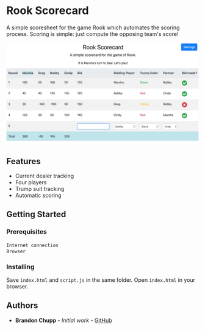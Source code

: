 # Rook Scorecard

A simple scoresheet for the game Rook which automates the scoring process. Scoring is simple: just compute the opposing team's score!

![Scorecard screenshot](/sample.jpg?raw=true "Scorecard screenshot")


## Features
* Current dealer tracking
* Four players
* Trump suit tracking
* Automatic scoring


## Getting Started


### Prerequisites

```
Internet connection
Browser
```

### Installing

Save `index.html` and `script.js` in the same folder. Open `index.html` in your browser.


## Authors

* **Brandon Chupp** - *Initial work* - [GitHub](https://github.com/brandonchupp)